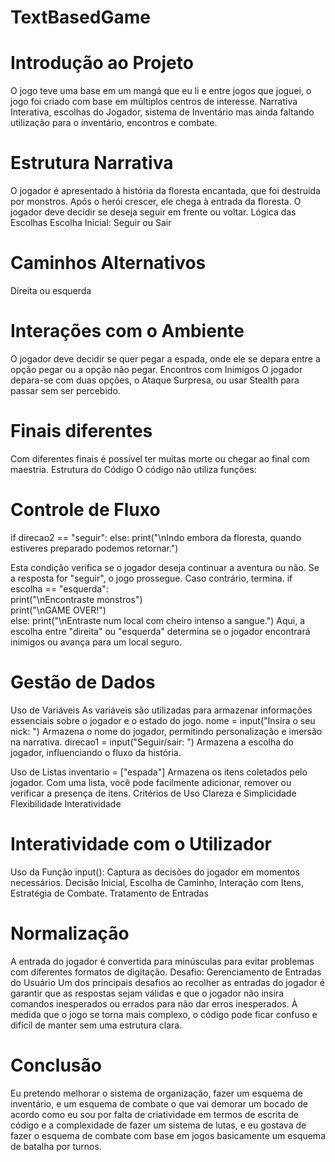 <h1> TextBasedGame <h1>

<h1> Introdução ao Projeto </h1>

O jogo teve uma base em um mangá que eu li e entre jogos que joguei, o jogo foi criado com base em múltiplos centros de interesse. 
Narrativa Interativa, escolhas do Jogador, sistema de Inventário mas ainda faltando utilização para o inventário, encontros e combate.

<h1> Estrutura Narrativa</h1>

O jogador é apresentado à história da floresta encantada, que foi destruída por monstros. Após o herói crescer, ele chega à entrada da floresta. O jogador deve decidir se deseja seguir em frente ou voltar. 
Lógica das Escolhas 
Escolha Inicial: Seguir ou Sair 

<h1> Caminhos Alternativos </h1>
Direita ou esquerda 

<h1> Interações com o Ambiente </h1>
O jogador deve decidir se quer pegar a espada, onde ele se depara entre a opção pegar ou a opção não pegar. 
Encontros com Inimigos 
O jogador depara-se com duas opções, o Ataque Surpresa, ou usar Stealth para passar sem ser percebido. 

<h1> Finais diferentes </h1>
Com diferentes finais é possível ter muitas morte ou chegar ao final com maestria. 
Estrutura do Código  
O código não utiliza funções: 

<h1> Controle de Fluxo </h1>
if direcao2 == "seguir": 
else: 
    print("\nIndo embora da floresta, quando estiveres preparado podemos retornar.") 

Esta condição verifica se o jogador deseja continuar a aventura ou não. Se a resposta for "seguir", o jogo prossegue. Caso contrário, termina. 
if escolha == "esquerda":  
print("\nEncontraste monstros")  
print("\nGAME OVER!")  
else: 
print("\nEntraste num local com cheiro intenso a sangue.") 
Aqui, a escolha entre "direita" ou "esquerda" determina se o jogador encontrará inimigos ou avança para um local seguro. 

<h1> Gestão de Dados </h1>

Uso de Variáveis 
As variáveis são utilizadas para armazenar informações essenciais sobre o jogador e o estado do jogo. 
nome = input("Insira o seu nick: ") 
Armazena o nome do jogador, permitindo personalização e imersão na narrativa. 
direcao1 = input("Seguir/sair: ") 
Armazena a escolha do jogador, influenciando o fluxo da história. 

Uso de Listas 
inventario = ["espada"] 
Armazena os itens coletados pelo jogador. Com uma lista, você pode facilmente adicionar, remover ou verificar a presença de itens. 
Critérios de Uso 
Clareza e Simplicidade 
Flexibilidade 
Interatividade 

<h1> Interatividade com o Utilizador </h1>
Uso da Função input(): Captura as decisões do jogador em momentos necessários. 
Decisão Inicial, 
Escolha de Caminho, 
Interação com Itens, 
Estratégia de Combate. 
Tratamento de Entradas 

<h1> Normalização </h1> A entrada do jogador é convertida para minúsculas para evitar problemas com diferentes formatos de digitação. 
Desafio: Gerenciamento de Entradas do Usuário  
Um dos principais desafios ao recolher as entradas do jogador é garantir que as respostas sejam válidas e que o jogador não insira comandos inesperados ou errados para não dar erros inesperados. 
À medida que o jogo se torna mais complexo, o código pode ficar confuso e difícil de manter sem uma estrutura clara. 

<h1> Conclusão </h1>
Eu pretendo melhorar o sistema de organização, fazer um esquema de inventário, e um esquema de combate o que vai demorar um bocado de acordo como eu sou por falta de criatividade em termos de escrita de código e a complexidade de fazer um sistema de lutas, e eu gostava de fazer o esquema de combate com base em jogos basicamente um esquema de batalha por turnos. </h1>
